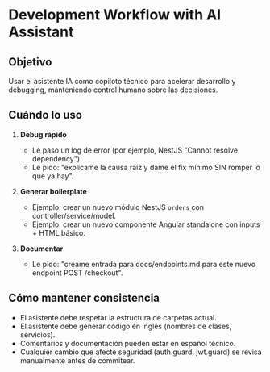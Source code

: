 # Development Workflow with AI Assistant

## Objetivo
Usar el asistente IA como copiloto técnico para acelerar desarrollo y debugging, manteniendo control humano sobre las decisiones.

## Cuándo lo uso
1. **Debug rápido**
   - Le paso un log de error (por ejemplo, NestJS "Cannot resolve dependency").
   - Le pido: "explicame la causa raíz y dame el fix mínimo SIN romper lo que ya hay".

2. **Generar boilerplate**
   - Ejemplo: crear un nuevo módulo NestJS `orders` con controller/service/model.
   - Ejemplo: crear un nuevo componente Angular standalone con inputs + HTML básico.

3. **Documentar**
   - Le pido: "creame entrada para docs/endpoints.md para este nuevo endpoint POST /checkout".

## Cómo mantener consistencia
- El asistente debe respetar la estructura de carpetas actual.
- El asistente debe generar código en inglés (nombres de clases, servicios).
- Comentarios y documentación pueden estar en español técnico.
- Cualquier cambio que afecte seguridad (auth.guard, jwt.guard) se revisa manualmente antes de commitear.
